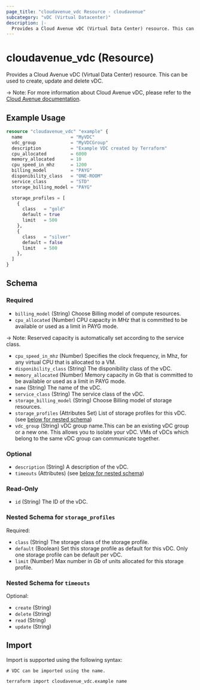 ```yaml
---
page_title: "cloudavenue_vdc Resource - cloudavenue"
subcategory: "vDC (Virtual Datacenter)"
description: |-
  Provides a Cloud Avenue vDC (Virtual Data Center) resource. This can be used to create, update and delete vDC.
---
```


# cloudavenue_vdc (Resource)

Provides a Cloud Avenue vDC (Virtual Data Center) resource. This can be used to create, update and delete vDC.
 
 -> Note: For more information about Cloud Avenue vDC, please refer to the [Cloud Avenue documentation](https://wiki.cloudavenue.orange-business.com/wiki/Datacenter_virtuel).

## Example Usage

```terraform
resource "cloudavenue_vdc" "example" {
  name                  = "MyVDC"
  vdc_group             = "MyVDCGroup"
  description           = "Example VDC created by Terraform"
  cpu_allocated         = 6000
  memory_allocated      = 10
  cpu_speed_in_mhz      = 1200
  billing_model         = "PAYG"
  disponibility_class   = "ONE-ROOM"
  service_class         = "STD"
  storage_billing_model = "PAYG"

  storage_profiles = [
    {
      class   = "gold"
      default = true
      limit   = 500
    },
    {
      class   = "silver"
      default = false
      limit   = 500
    },
  ]
}
```

<!-- schema generated by tfplugindocs -->
## Schema

### Required

- `billing_model` (String) Choose Billing model of compute resources.
- `cpu_allocated` (Number) CPU capacity in *MHz* that is committed to be available or used as a limit in PAYG mode.

 -> Note: Reserved capacity is automatically set according to the service class.
- `cpu_speed_in_mhz` (Number) Specifies the clock frequency, in Mhz, for any virtual CPU that is allocated to a VM.
- `disponibility_class` (String) The disponibility class of the vDC.
- `memory_allocated` (Number) Memory capacity in Gb that is committed to be available or used as a limit in PAYG mode.
- `name` (String) The name of the vDC.
- `service_class` (String) The service class of the vDC.
- `storage_billing_model` (String) Choose Billing model of storage resources.
- `storage_profiles` (Attributes Set) List of storage profiles for this vDC. (see [below for nested schema](#nestedatt--storage_profiles))
- `vdc_group` (String) vDC group name.This can be an existing vDC group or a new one. This allows you to isolate your vDC.
VMs of vDCs which belong to the same vDC group can communicate together.

### Optional

- `description` (String) A description of the vDC.
- `timeouts` (Attributes) (see [below for nested schema](#nestedatt--timeouts))

### Read-Only

- `id` (String) The ID of the vDC.

<a id="nestedatt--storage_profiles"></a>
### Nested Schema for `storage_profiles`

Required:

- `class` (String) The storage class of the storage profile.
- `default` (Boolean) Set this storage profile as default for this vDC. Only one storage profile can be default per vDC.
- `limit` (Number) Max number in *Gb* of units allocated for this storage profile.


<a id="nestedatt--timeouts"></a>
### Nested Schema for `timeouts`

Optional:

- `create` (String)
- `delete` (String)
- `read` (String)
- `update` (String)

## Import

Import is supported using the following syntax:
```shell
# VDC can be imported using the name.

terraform import cloudavenue_vdc.example name
```